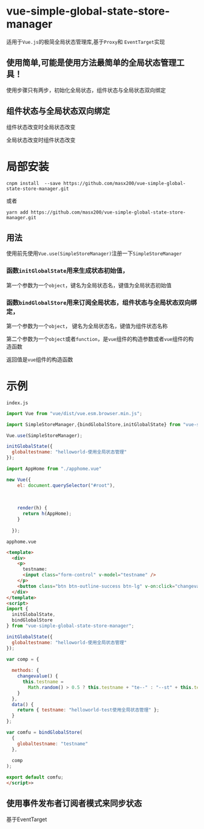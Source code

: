 # vue-simple-global-state-store-manager

适用于`Vue.js`的极简全局状态管理库,基于`Proxy`和 `EventTarget`实现

## 使用简单,可能是使用方法最简单的全局状态管理工具！

使用步骤只有两步，初始化全局状态，组件状态与全局状态双向绑定


## 组件状态与全局状态双向绑定

组件状态改变时全局状态改变

全局状态改变时组件状态改变

# 局部安装
```
cnpm install  --save https://github.com/masx200/vue-simple-global-state-store-manager.git
```
或者
```
yarn add https://github.com/masx200/vue-simple-global-state-store-manager.git
```
## 用法

使用前先使用`Vue.use(SimpleStoreManager)`注册一下`SimpleStoreManager`

### 函数`initGlobalState`用来生成状态初始值，

第一个参数为一个`object`，键名为全局状态名，键值为全局状态初始值

### 函数`bindGlobalStore`用来订阅全局状态，组件状态与全局状态双向绑定，

第一个参数为一个`object`， 键名为全局状态名，键值为组件状态名称

第二个参数为一个`object`或者`function`，是`vue`组件的构造参数或者`vue`组件的构造函数

返回值是`vue`组件的构造函数

# 示例

`index.js`

```js
import Vue from "vue/dist/vue.esm.browser.min.js";

import SimpleStoreManager,{bindGlobalStore,initGlobalState} from "vue-simple-global-state-store-manager"; 

Vue.use(SimpleStoreManager);

initGlobalState({
  globaltestname: "helloworld-使用全局状态管理"
});

import AppHome from "./apphome.vue"

new Vue({
    el: document.querySelector("#root"),
    
    
    
    render(h) {
      return h(AppHome);
    }
    
  });

```


`apphome.vue`

```html
<template>
  <div>
    <p>
      testname:
      <input class="form-control" v-model="testname" />
    </p>
    <button class="btn btn-outline-success btn-lg" v-on:click="changevalue()">修改testname</button>
  </div>
</template>
<script>
import {
  initGlobalState,
  bindGlobalStore
} from "vue-simple-global-state-store-manager";

initGlobalState({
  globaltestname: "helloworld-使用全局状态管理"
});

var comp = {
  
  methods: {
    changevalue() {
      this.testname =
        Math.random() > 0.5 ? this.testname + "te--" : "--st" + this.testname;
    }
  },
  data() {
    return { testname: "helloworld-test使用全局状态管理" };
  }
};

var comfu = bindGlobalStore(
  {
    globaltestname: "testname"
  },
  
  comp
);

export default comfu;
</script>>
```

## 使用事件发布者订阅者模式来同步状态

基于EventTarget



